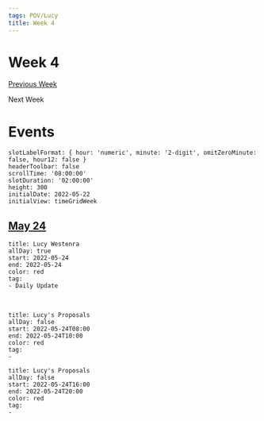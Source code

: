 ```yaml
---
tags: POV/Lucy 
title: Week 4
---
```


# Week 4
[Previous Week](2022-W21.md)

Next Week

# Events

```itinerary
slotLabelFormat: { hour: 'numeric', minute: '2-digit', omitZeroMinute: false, hour12: false }
headerToolbar: false
scrollTime: '08:00:00'
slotDuration: '02:00:00'
height: 300
initialDate: 2022-05-22
initialView: timeGridWeek
```


## [May 24](2022-05-24.md)

```itinerary-event
title: Lucy Westenra
allDay: true
start: 2022-05-24
end: 2022-05-24
color: red
tag:
- Daily Update
```
 <br/>  

```itinerary-event
title: Lucy's Proposals
allDay: false
start: 2022-05-24T08:00
end: 2022-05-24T10:00
color: red
tag:
- 
```

```itinerary-event
title: Lucy's Proposals
allDay: false
start: 2022-05-24T16:00
end: 2022-05-24T20:00
color: red
tag:
- 
```